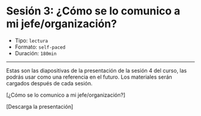 # Sesión 3: ¿Cómo se lo comunico a mi jefe/organización?

* Tipo: `lectura`
* Formato: `self-paced`
* Duración: `180min`

***

Estas son las diapositivas de la presentación de la sesión 4 del curso,
las podrás usar como una referencia en el futuro. Los materiales serán cargados
después de cada sesión.

[¿Cómo se lo comunico a mi jefe/organización?]

[Descarga la presentación]

